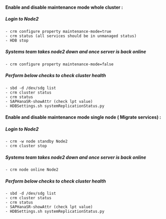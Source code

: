 #### Enable and disable maintenance mode whole cluster :

##### Login to Node2

```
- crm configure property maintenance-mode=true
- crm status (all services should be in unmanaged status)
- HDB stop
```

##### Systems team takes node2 down and once server is back online

```
- crm configure property maintenance-mode=false
```

##### Perform below checks to check cluster health

```
- sbd -d /dev/sdg list
- crm cluster status
- crm status
- SAPHanaSR-showAttr (check lpt value)
- HDBSettings.sh systemReplicationStatus.py
```

#### Enable and disable maintenance mode single node ( Migrate services) :

##### Login to Node2

```
- crm -w node standby Node2
- crm cluster stop
```

##### Systems team takes node2 down and once server is back online

```
- crm node online Node2
```

##### Perform below checks to check cluster health

```
- sbd -d /dev/sdg list
- crm cluster status
- crm status
- SAPHanaSR-showAttr (check lpt value)
- HDBSettings.sh systemReplicationStatus.py
```
